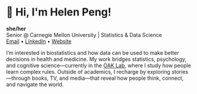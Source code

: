 # 👋 Hi, I'm Helen Peng!
**she/her**  
Senior @ Carnegie Mellon University | Statistics & Data Science \
[Email](mailto:helen.peng04@gmail.com) • [LinkedIn](https://linkedin.com/in/helenpeng04) • [Website](https://helenpeng04.github.io)

I’m interested in biostatistics and how data can be used to make better decisions in health and medicine. My work bridges statistics, psychology, and cognitive science—currently in the [OAK Lab](https://www.theoaklab.org/), where I study how people learn complex rules. Outside of academics, I recharge by exploring stories—through books, TV, and media—that reveal how people think, connect, and navigate the world.  

